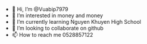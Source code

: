 - 👋 Hi, I’m @Vuabip7979
- 👀 I’m interested in money and money
- 🌱 I’m currently learning Nguyen Khuyen High School
- 💞️ I’m looking to collaborate on github
- 📫 How to reach me 0528857122

<!---
Vuabip7979/Vuabip7979 is a ✨ special ✨ repository because its `README.md` (this file) appears on your GitHub profile.
You can click the Preview link to take a look at your changes.
--->
